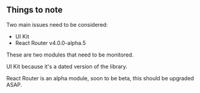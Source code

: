 ## Things to note

Two main issues need to be considered:

* UI Kit
* React Router v4.0.0-alpha.5

These are two modules that need to be monitored.

UI Kit because it's a dated version of the library.

React Router is an alpha module, soon to be beta, this should be upgraded ASAP.